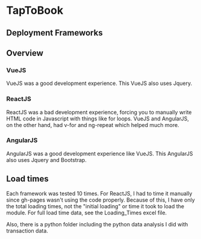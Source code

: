 # TapToBook
## Deployment Frameworks

## Overview
### VueJS
VueJS was a good development experience. This VueJS also uses Jquery.
### ReactJS
ReactJS was a bad development experience, forcing you to manually write HTML code in Javascript with things like for loops. VueJS and AngularJS, on the other hand, had v-for and ng-repeat which helped much more.
### AngularJS
AngularJS was a good development experience like VueJS. This AngularJS also uses Jquery and Bootstrap.

## Load times
Each framework was tested 10 times. For ReactJS, I had to time it manually since gh-pages wasn't using the code properly. Because of this, I have only the total loading times, not the "initial loading" or time it took to load the module.
For full load time data, see the Loading_Times excel file.

Also, there is a python folder including the python data analysis I did with transaction data.
